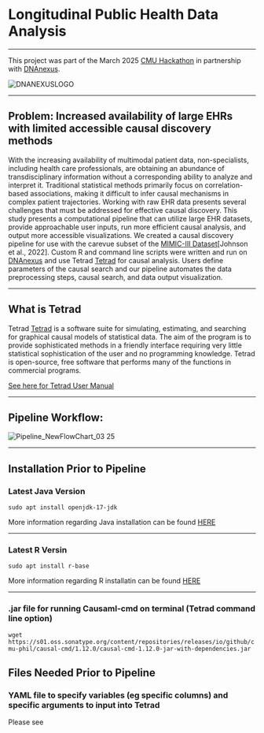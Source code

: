 # Longitudinal Public Health Data Analysis
---
This project was part of the March 2025 [CMU Hackathon](https://guides.library.cmu.edu/hackathon "CMU Hackathon") in partnership with [DNAnexus](https://www.dnanexus.com "DNAnexus").

![DNANEXUSLOGO](https://github.com/user-attachments/assets/422aa273-195f-45f0-8bf0-4e846ded0d02)

---

## Problem: Increased availability of large EHRs with limited accessible causal discovery methods  

With the increasing availability of multimodal patient data, non-specialists, including health care professionals, are obtaining an abundance of transdisciplinary information without a corresponding ability to analyze and interpret it. Traditional statistical methods primarily focus on correlation-based associations, making it difficult to infer causal mechanisms in complex patient trajectories. Working with raw EHR data presents several challenges that must be addressed for effective causal discovery. 
This study presents a computational pipeline that can utilize large EHR datasets, provide approachable user inputs, run more efficient causal analysis, and output more accessible visualizations. We created a causal discovery pipeline for use with the carevue subset of the [MIMIC-III Dataset](https://mimic.mit.edu/ "MIMIC-III Dataset")[Johnson et al., 2022]. Custom R and command line scripts were written and run on [DNAnexus](https://www.dnanexus.com "DNAnexus") and use Tetrad [Tetrad](https://www.cmu.edu/dietrich/philosophy/tetrad/#:~:text=Tetrad%20is%20a%20software%20suite,via%20R%20with%20Rpy%2DTetrad "Tetrad") for causal analysis. Users define parameters of the causal search and our pipeline automates the data preprocessing steps, causal search, and data output visualization.

---

## What is Tetrad 

Tetrad [Tetrad](https://www.cmu.edu/dietrich/philosophy/tetrad/#:~:text=Tetrad%20is%20a%20software%20suite,via%20R%20with%20Rpy%2DTetrad "Tetrad") is a software suite for simulating, estimating, and searching for graphical causal models of statistical data. The aim of the program is to provide sophisticated methods in a friendly interface requiring very little statistical sophistication of the user and no programming knowledge. Tetrad is open-source, free software that performs many of the functions in commercial programs.

[See here for Tetrad User Manual](https://htmlpreview.github.io/?https:///github.com/cmu-phil/tetrad/blob/development/tetrad-lib/src/main/resources/docs/manual/index.html "See here for Tetrad User Manual")

 
---
## Pipeline Workflow:
![Pipeline_NewFlowChart_03 25](https://github.com/user-attachments/assets/5b44d810-d4a6-4336-9daf-7fea3a0a4be9)



----
## Installation Prior to Pipeline
### Latest Java Version 
`sudo apt install openjdk-17-jdk`

More information regarding Java installation can be found [HERE](https://www.java.com/en/download/help/download_options.html "HERE")
***
### Latest R Versin 
`sudo apt install r-base`

More information regarding R installatin can be found [HERE](https://rstudio-education.github.io/hopr/starting.html "HERE!") 
***
### .jar file for running Causaml-cmd on terminal (Tetrad command line option) 
`wget https://s01.oss.sonatype.org/content/repositories/releases/io/github/cmu-phil/causal-cmd/1.12.0/causal-cmd-1.12.0-jar-with-dependencies.jar`


## Files Needed Prior to Pipeline 
### YAML file to specify variables (eg specific columns) and specific arguments to input into Tetrad
Please see 

